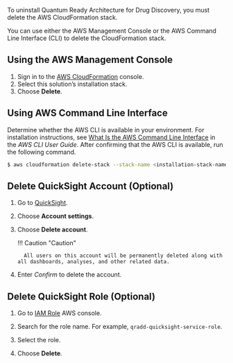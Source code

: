 To uninstall Quantum Ready Architecture for Drug Discovery, you must delete the AWS CloudFormation stack. 

You can use either the AWS Management Console or the AWS Command Line Interface (CLI) to delete the CloudFormation stack.

## Using the AWS Management Console

1. Sign in to the [AWS CloudFormation][cloudformation-console] console.
2. Select this solution’s installation stack.
3. Choose **Delete**.

## Using AWS Command Line Interface

Determine whether the AWS CLI is available in your environment. For installation instructions, see [What Is the AWS Command Line Interface][aws-cli] in the *AWS CLI User Guide*. After confirming that the AWS CLI is available, run the following command.

```bash
$ aws cloudformation delete-stack --stack-name <installation-stack-name>
```

## Delete QuickSight Account (Optional)

1. Go to [QuickSight](https://us-east-1.quicksight.aws.amazon.com/sn/admin).

2. Choose **Account settings**. 

3. Choose **Delete account**.

    !!! Caution "Caution"

         All users on this account will be permanently deleted along with all dashboards, analyses, and other related data. 

4. Enter *Confirm* to delete the account.

## Delete QuickSight Role (Optional)

1. Go to [IAM Role](https://console.aws.amazon.com/iamv2/home#/roles) AWS console.

2. Search for the role name. For example, `qradd-quicksight-service-role`.

3. Select the role.

4. Choose **Delete**.

[cloudformation-console]: https://console.aws.amazon.com/cloudformation/home
[aws-cli]: https://docs.aws.amazon.com/cli/latest/userguide/cli-chap-welcome.html
